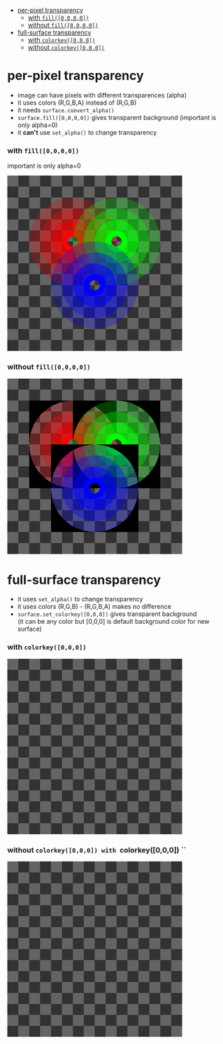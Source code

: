- [per-pixel transparency](#per-pixel-transparency)
    - [with `fill([0,0,0,0])`](#with-fill0000)
    - [without `fill([0,0,0,0])`](#without-fill0000)
- [full-surface transparency](#full-surface-transparency)
    - [with `colorkey([0,0,0])`](#with-colorkey000)
    - [without `colorkey([0,0,0])`](#without-colorkey000)
    
# per-pixel transparency

- image can have pixels with different transparences (alpha)
- it uses colors (R,G,B,A) instead of (R,G,B)
- it needs `surface.convert_alpha()`
- `surface.fill([0,0,0,0])` gives transparent background (important is only alpha=0)
- it **can't** use `set_alpha()` to change transparency

### with `fill([0,0,0,0])`  

important is only alpha=0

![#1](screenshots/per-pixel.png?raw=true)

### without `fill([0,0,0,0])`

![#1](screenshots/per-pixel-without-fill.png?raw=true)

# full-surface transparency

- it uses `set_alpha()` to change transparency
- it uses colors (R,G,B) - (R,G,B,A) makes no difference
- `surface.set_colorkey([0,0,0])` gives transparent background   
(it can be any color but [0,0,0] is default background color for new surface)

###  with `colorkey([0,0,0])`

![#1](screenshots/full-surface.gif?raw=true)

### without `colorkey([0,0,0]) with `colorkey([0,0,0]) ``

![#1](screenshots/full-surface-without-colorkey.gif?raw=true)
